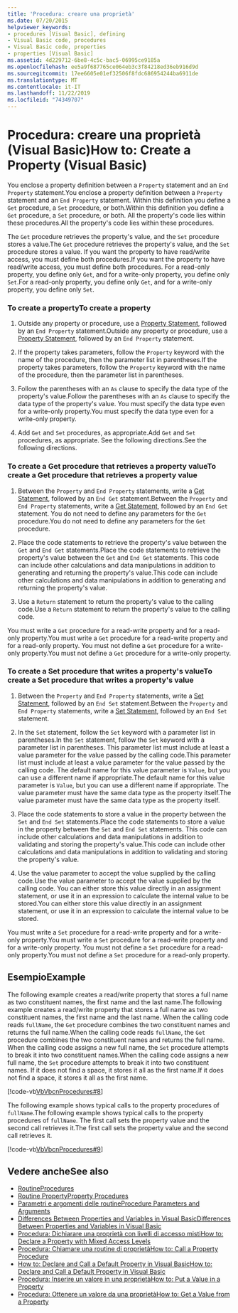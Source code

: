 ```yaml
---
title: 'Procedura: creare una proprietà'
ms.date: 07/20/2015
helpviewer_keywords:
- procedures [Visual Basic], defining
- Visual Basic code, procedures
- Visual Basic code, properties
- properties [Visual Basic]
ms.assetid: 4d229712-6be8-4c5c-bac5-06995ce9185a
ms.openlocfilehash: ee5a9f687765ce064eb3c3f84218ed36eb916d9d
ms.sourcegitcommit: 17ee6605e01ef32506f8fdc686954244ba6911de
ms.translationtype: MT
ms.contentlocale: it-IT
ms.lasthandoff: 11/22/2019
ms.locfileid: "74349707"
---
```

# <a name="how-to-create-a-property-visual-basic"></a><span data-ttu-id="987d0-102">Procedura: creare una proprietà (Visual Basic)</span><span class="sxs-lookup"><span data-stu-id="987d0-102">How to: Create a Property (Visual Basic)</span></span>
<span data-ttu-id="987d0-103">You enclose a property definition between a `Property` statement and an `End Property` statement.</span><span class="sxs-lookup"><span data-stu-id="987d0-103">You enclose a property definition between a `Property` statement and an `End Property` statement.</span></span> <span data-ttu-id="987d0-104">Within this definition you define a `Get` procedure, a `Set` procedure, or both.</span><span class="sxs-lookup"><span data-stu-id="987d0-104">Within this definition you define a `Get` procedure, a `Set` procedure, or both.</span></span> <span data-ttu-id="987d0-105">All the property's code lies within these procedures.</span><span class="sxs-lookup"><span data-stu-id="987d0-105">All the property's code lies within these procedures.</span></span>  
  
 <span data-ttu-id="987d0-106">The `Get` procedure retrieves the property's value, and the `Set` procedure stores a value.</span><span class="sxs-lookup"><span data-stu-id="987d0-106">The `Get` procedure retrieves the property's value, and the `Set` procedure stores a value.</span></span> <span data-ttu-id="987d0-107">If you want the property to have read/write access, you must define both procedures.</span><span class="sxs-lookup"><span data-stu-id="987d0-107">If you want the property to have read/write access, you must define both procedures.</span></span> <span data-ttu-id="987d0-108">For a read-only property, you define only `Get`, and for a write-only property, you define only `Set`.</span><span class="sxs-lookup"><span data-stu-id="987d0-108">For a read-only property, you define only `Get`, and for a write-only property, you define only `Set`.</span></span>  
  
### <a name="to-create-a-property"></a><span data-ttu-id="987d0-109">To create a property</span><span class="sxs-lookup"><span data-stu-id="987d0-109">To create a property</span></span>  
  
1. <span data-ttu-id="987d0-110">Outside any property or procedure, use a [Property Statement](../../../../visual-basic/language-reference/statements/property-statement.md), followed by an `End Property` statement.</span><span class="sxs-lookup"><span data-stu-id="987d0-110">Outside any property or procedure, use a [Property Statement](../../../../visual-basic/language-reference/statements/property-statement.md), followed by an `End Property` statement.</span></span>  
  
2. <span data-ttu-id="987d0-111">If the property takes parameters, follow the `Property` keyword with the name of the procedure, then the parameter list in parentheses.</span><span class="sxs-lookup"><span data-stu-id="987d0-111">If the property takes parameters, follow the `Property` keyword with the name of the procedure, then the parameter list in parentheses.</span></span>  
  
3. <span data-ttu-id="987d0-112">Follow the parentheses with an `As` clause to specify the data type of the property's value.</span><span class="sxs-lookup"><span data-stu-id="987d0-112">Follow the parentheses with an `As` clause to specify the data type of the property's value.</span></span> <span data-ttu-id="987d0-113">You must specify the data type even for a write-only property.</span><span class="sxs-lookup"><span data-stu-id="987d0-113">You must specify the data type even for a write-only property.</span></span>  
  
4. <span data-ttu-id="987d0-114">Add `Get` and `Set` procedures, as appropriate.</span><span class="sxs-lookup"><span data-stu-id="987d0-114">Add `Get` and `Set` procedures, as appropriate.</span></span> <span data-ttu-id="987d0-115">See the following directions.</span><span class="sxs-lookup"><span data-stu-id="987d0-115">See the following directions.</span></span>  
  
### <a name="to-create-a-get-procedure-that-retrieves-a-property-value"></a><span data-ttu-id="987d0-116">To create a Get procedure that retrieves a property value</span><span class="sxs-lookup"><span data-stu-id="987d0-116">To create a Get procedure that retrieves a property value</span></span>  
  
1. <span data-ttu-id="987d0-117">Between the `Property` and `End Property` statements, write a [Get Statement](../../../../visual-basic/language-reference/statements/get-statement.md), followed by an `End Get` statement.</span><span class="sxs-lookup"><span data-stu-id="987d0-117">Between the `Property` and `End Property` statements, write a [Get Statement](../../../../visual-basic/language-reference/statements/get-statement.md), followed by an `End Get` statement.</span></span> <span data-ttu-id="987d0-118">You do not need to define any parameters for the `Get` procedure.</span><span class="sxs-lookup"><span data-stu-id="987d0-118">You do not need to define any parameters for the `Get` procedure.</span></span>  
  
2. <span data-ttu-id="987d0-119">Place the code statements to retrieve the property's value between the `Get` and `End Get` statements.</span><span class="sxs-lookup"><span data-stu-id="987d0-119">Place the code statements to retrieve the property's value between the `Get` and `End Get` statements.</span></span> <span data-ttu-id="987d0-120">This code can include other calculations and data manipulations in addition to generating and returning the property's value.</span><span class="sxs-lookup"><span data-stu-id="987d0-120">This code can include other calculations and data manipulations in addition to generating and returning the property's value.</span></span>  
  
3. <span data-ttu-id="987d0-121">Use a `Return` statement to return the property's value to the calling code.</span><span class="sxs-lookup"><span data-stu-id="987d0-121">Use a `Return` statement to return the property's value to the calling code.</span></span>  
  
 <span data-ttu-id="987d0-122">You must write a `Get` procedure for a read-write property and for a read-only property.</span><span class="sxs-lookup"><span data-stu-id="987d0-122">You must write a `Get` procedure for a read-write property and for a read-only property.</span></span> <span data-ttu-id="987d0-123">You must not define a `Get` procedure for a write-only property.</span><span class="sxs-lookup"><span data-stu-id="987d0-123">You must not define a `Get` procedure for a write-only property.</span></span>  
  
### <a name="to-create-a-set-procedure-that-writes-a-propertys-value"></a><span data-ttu-id="987d0-124">To create a Set procedure that writes a property's value</span><span class="sxs-lookup"><span data-stu-id="987d0-124">To create a Set procedure that writes a property's value</span></span>  
  
1. <span data-ttu-id="987d0-125">Between the `Property` and `End Property` statements, write a [Set Statement](../../../../visual-basic/language-reference/statements/set-statement.md), followed by an `End Set` statement.</span><span class="sxs-lookup"><span data-stu-id="987d0-125">Between the `Property` and `End Property` statements, write a [Set Statement](../../../../visual-basic/language-reference/statements/set-statement.md), followed by an `End Set` statement.</span></span>  
  
2. <span data-ttu-id="987d0-126">In the `Set` statement, follow the `Set` keyword with a parameter list in parentheses.</span><span class="sxs-lookup"><span data-stu-id="987d0-126">In the `Set` statement, follow the `Set` keyword with a parameter list in parentheses.</span></span> <span data-ttu-id="987d0-127">This parameter list must include at least a value parameter for the value passed by the calling code.</span><span class="sxs-lookup"><span data-stu-id="987d0-127">This parameter list must include at least a value parameter for the value passed by the calling code.</span></span> <span data-ttu-id="987d0-128">The default name for this value parameter is `Value`, but you can use a different name if appropriate.</span><span class="sxs-lookup"><span data-stu-id="987d0-128">The default name for this value parameter is `Value`, but you can use a different name if appropriate.</span></span> <span data-ttu-id="987d0-129">The value parameter must have the same data type as the property itself.</span><span class="sxs-lookup"><span data-stu-id="987d0-129">The value parameter must have the same data type as the property itself.</span></span>  
  
3. <span data-ttu-id="987d0-130">Place the code statements to store a value in the property between the `Set` and `End Set` statements.</span><span class="sxs-lookup"><span data-stu-id="987d0-130">Place the code statements to store a value in the property between the `Set` and `End Set` statements.</span></span> <span data-ttu-id="987d0-131">This code can include other calculations and data manipulations in addition to validating and storing the property's value.</span><span class="sxs-lookup"><span data-stu-id="987d0-131">This code can include other calculations and data manipulations in addition to validating and storing the property's value.</span></span>  
  
4. <span data-ttu-id="987d0-132">Use the value parameter to accept the value supplied by the calling code.</span><span class="sxs-lookup"><span data-stu-id="987d0-132">Use the value parameter to accept the value supplied by the calling code.</span></span> <span data-ttu-id="987d0-133">You can either store this value directly in an assignment statement, or use it in an expression to calculate the internal value to be stored.</span><span class="sxs-lookup"><span data-stu-id="987d0-133">You can either store this value directly in an assignment statement, or use it in an expression to calculate the internal value to be stored.</span></span>  
  
 <span data-ttu-id="987d0-134">You must write a `Set` procedure for a read-write property and for a write-only property.</span><span class="sxs-lookup"><span data-stu-id="987d0-134">You must write a `Set` procedure for a read-write property and for a write-only property.</span></span> <span data-ttu-id="987d0-135">You must not define a `Set` procedure for a read-only property.</span><span class="sxs-lookup"><span data-stu-id="987d0-135">You must not define a `Set` procedure for a read-only property.</span></span>  
  
## <a name="example"></a><span data-ttu-id="987d0-136">Esempio</span><span class="sxs-lookup"><span data-stu-id="987d0-136">Example</span></span>  
 <span data-ttu-id="987d0-137">The following example creates a read/write property that stores a full name as two constituent names, the first name and the last name.</span><span class="sxs-lookup"><span data-stu-id="987d0-137">The following example creates a read/write property that stores a full name as two constituent names, the first name and the last name.</span></span> <span data-ttu-id="987d0-138">When the calling code reads `fullName`, the `Get` procedure combines the two constituent names and returns the full name.</span><span class="sxs-lookup"><span data-stu-id="987d0-138">When the calling code reads `fullName`, the `Get` procedure combines the two constituent names and returns the full name.</span></span> <span data-ttu-id="987d0-139">When the calling code assigns a new full name, the `Set` procedure attempts to break it into two constituent names.</span><span class="sxs-lookup"><span data-stu-id="987d0-139">When the calling code assigns a new full name, the `Set` procedure attempts to break it into two constituent names.</span></span> <span data-ttu-id="987d0-140">If it does not find a space, it stores it all as the first name.</span><span class="sxs-lookup"><span data-stu-id="987d0-140">If it does not find a space, it stores it all as the first name.</span></span>  
  
 [!code-vb[VbVbcnProcedures#8](~/samples/snippets/visualbasic/VS_Snippets_VBCSharp/VbVbcnProcedures/VB/Class1.vb#8)]  
  
 <span data-ttu-id="987d0-141">The following example shows typical calls to the property procedures of `fullName`.</span><span class="sxs-lookup"><span data-stu-id="987d0-141">The following example shows typical calls to the property procedures of `fullName`.</span></span> <span data-ttu-id="987d0-142">The first call sets the property value and the second call retrieves it.</span><span class="sxs-lookup"><span data-stu-id="987d0-142">The first call sets the property value and the second call retrieves it.</span></span>  
  
 [!code-vb[VbVbcnProcedures#9](~/samples/snippets/visualbasic/VS_Snippets_VBCSharp/VbVbcnProcedures/VB/Class1.vb#9)]  
  
## <a name="see-also"></a><span data-ttu-id="987d0-143">Vedere anche</span><span class="sxs-lookup"><span data-stu-id="987d0-143">See also</span></span>

- [<span data-ttu-id="987d0-144">Routine</span><span class="sxs-lookup"><span data-stu-id="987d0-144">Procedures</span></span>](./index.md)
- [<span data-ttu-id="987d0-145">Routine Property</span><span class="sxs-lookup"><span data-stu-id="987d0-145">Property Procedures</span></span>](./property-procedures.md)
- [<span data-ttu-id="987d0-146">Parametri e argomenti delle routine</span><span class="sxs-lookup"><span data-stu-id="987d0-146">Procedure Parameters and Arguments</span></span>](./procedure-parameters-and-arguments.md)
- [<span data-ttu-id="987d0-147">Differences Between Properties and Variables in Visual Basic</span><span class="sxs-lookup"><span data-stu-id="987d0-147">Differences Between Properties and Variables in Visual Basic</span></span>](./differences-between-properties-and-variables.md)
- [<span data-ttu-id="987d0-148">Procedura: Dichiarare una proprietà con livelli di accesso misti</span><span class="sxs-lookup"><span data-stu-id="987d0-148">How to: Declare a Property with Mixed Access Levels</span></span>](./how-to-declare-a-property-with-mixed-access-levels.md)
- [<span data-ttu-id="987d0-149">Procedura: Chiamare una routine di proprietà</span><span class="sxs-lookup"><span data-stu-id="987d0-149">How to: Call a Property Procedure</span></span>](./how-to-call-a-property-procedure.md)
- [<span data-ttu-id="987d0-150">How to: Declare and Call a Default Property in Visual Basic</span><span class="sxs-lookup"><span data-stu-id="987d0-150">How to: Declare and Call a Default Property in Visual Basic</span></span>](./how-to-declare-and-call-a-default-property.md)
- [<span data-ttu-id="987d0-151">Procedura: Inserire un valore in una proprietà</span><span class="sxs-lookup"><span data-stu-id="987d0-151">How to: Put a Value in a Property</span></span>](./how-to-put-a-value-in-a-property.md)
- [<span data-ttu-id="987d0-152">Procedura: Ottenere un valore da una proprietà</span><span class="sxs-lookup"><span data-stu-id="987d0-152">How to: Get a Value from a Property</span></span>](./how-to-get-a-value-from-a-property.md)

